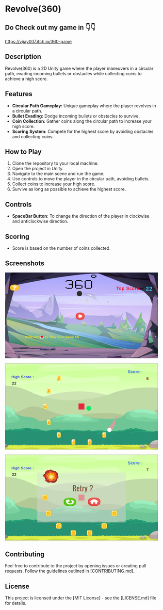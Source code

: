 # Revolve(360)

## Do Check out my game in 👇👇
https://vijay007.itch.io/360-game

## Description

Revolve(360) is a 2D Unity game where the player maneuvers in a circular path, evading incoming bullets or obstacles while collecting coins to achieve a high score.

## Features

- **Circular Path Gameplay:** Unique gameplay where the player revolves in a circular path.
- **Bullet Evading:** Dodge incoming bullets or obstacles to survive.
- **Coin Collection:** Gather coins along the circular path to increase your high score.
- **Scoring System:** Compete for the highest score by avoiding obstacles and collecting coins.

## How to Play

1. Clone the repository to your local machine.
2. Open the project in Unity.
3. Navigate to the main scene and run the game.
4. Use controls to move the player in the circular path, avoiding bullets.
5. Collect coins to increase your high score.
6. Survive as long as possible to achieve the highest score.

## Controls

- **SpaceBar Button:** To change the direction of the player in clockwise and anticlockwise direction.

## Scoring

- Score is based on the number of coins collected.

## Screenshots

![Gameplay Screenshot 1](screenshots/home.png)

![Gameplay Screenshot 2](screenshots/g2.png)

![Gameplay Screenshot 2](screenshots/g1.png)


## Contributing

Feel free to contribute to the project by opening issues or creating pull requests. Follow the guidelines outlined in [CONTRIBUTING.md].

## License

This project is licensed under the [MIT License] - see the [LICENSE.md] file for details.
